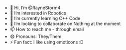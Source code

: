 - 👋 Hi, I’m @RayneStorm4
- 👀 I’m interested in Robotics
- 🌱 I’m currently learning C++ Code
- 💞️ I’m looking to collaborate on Nothing at the moment
- 📫 How to reach me - through email
- 😄 Pronouns: They/Them
- ⚡ Fun fact: I like using emoticons :D

<!---
RayneStorm4/RayneStorm4 is a ✨ special ✨ repository because its `README.md` (this file) appears on your GitHub profile.
You can click the Preview link to take a look at your changes.
--->
